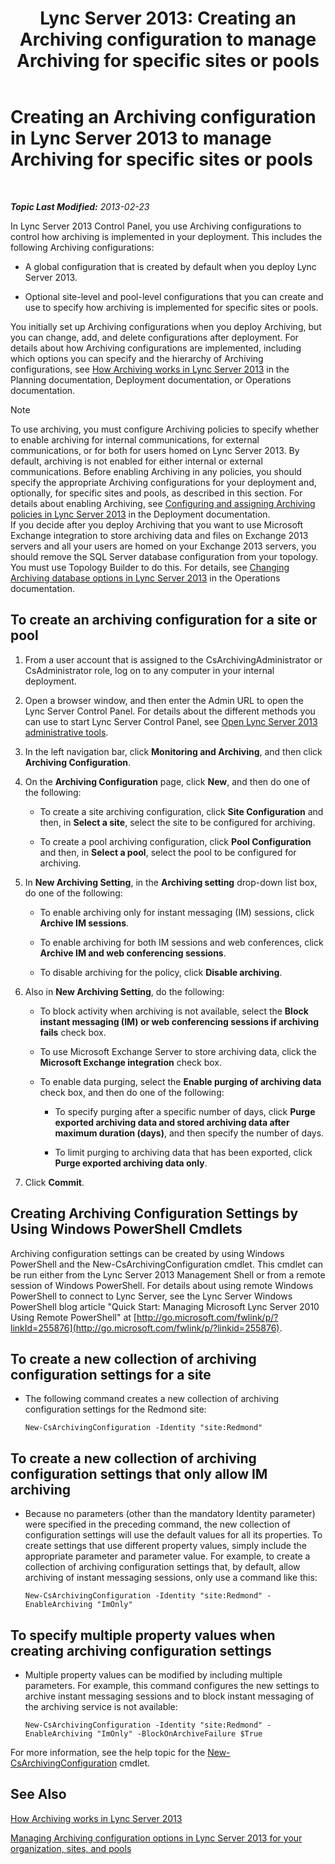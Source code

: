 ﻿---
title: 'Lync Server 2013: Creating an Archiving configuration to manage Archiving for specific sites or pools'
TOCTitle: Creating an Archiving configuration to manage Archiving for specific sites or pools
ms:assetid: c5c864a6-96c7-4bbb-ab7c-61eb1744246c
ms:mtpsurl: https://technet.microsoft.com/en-us/library/JJ205251(v=OCS.15)
ms:contentKeyID: 48185361
ms.date: 07/23/2014
mtps_version: v=OCS.15
---

<div data-xmlns="http://www.w3.org/1999/xhtml">

<div class="topic" data-xmlns="http://www.w3.org/1999/xhtml" data-msxsl="urn:schemas-microsoft-com:xslt" data-cs="http://msdn.microsoft.com/en-us/">

<div data-asp="http://msdn2.microsoft.com/asp">

# Creating an Archiving configuration in Lync Server 2013 to manage Archiving for specific sites or pools

</div>

<div id="mainSection">

<div id="mainBody">

<span> </span>

_**Topic Last Modified:** 2013-02-23_

In Lync Server 2013 Control Panel, you use Archiving configurations to control how archiving is implemented in your deployment. This includes the following Archiving configurations:

  - A global configuration that is created by default when you deploy Lync Server 2013.

  - Optional site-level and pool-level configurations that you can create and use to specify how archiving is implemented for specific sites or pools.

You initially set up Archiving configurations when you deploy Archiving, but you can change, add, and delete configurations after deployment. For details about how Archiving configurations are implemented, including which options you can specify and the hierarchy of Archiving configurations, see [How Archiving works in Lync Server 2013](lync-server-2013-how-archiving-works.md) in the Planning documentation, Deployment documentation, or Operations documentation.

<div>


> [!NOTE]
> To use archiving, you must configure Archiving policies to specify whether to enable archiving for internal communications, for external communications, or for both for users homed on Lync Server 2013. By default, archiving is not enabled for either internal or external communications. Before enabling Archiving in any policies, you should specify the appropriate Archiving configurations for your deployment and, optionally, for specific sites and pools, as described in this section. For details about enabling Archiving, see <A href="lync-server-2013-configuring-and-assigning-archiving-policies.md">Configuring and assigning Archiving policies in Lync Server 2013</A> in the Deployment documentation.<BR>If you decide after you deploy Archiving that you want to use Microsoft Exchange integration to store archiving data and files on Exchange 2013 servers and all your users are homed on your Exchange 2013 servers, you should remove the SQL Server database configuration from your topology. You must use Topology Builder to do this. For details, see <A href="lync-server-2013-changing-archiving-database-options.md">Changing Archiving database options in Lync Server 2013</A> in the Operations documentation.



</div>

<div>

## To create an archiving configuration for a site or pool

1.  From a user account that is assigned to the CsArchivingAdministrator or CsAdministrator role, log on to any computer in your internal deployment.

2.  Open a browser window, and then enter the Admin URL to open the Lync Server Control Panel. For details about the different methods you can use to start Lync Server Control Panel, see [Open Lync Server 2013 administrative tools](lync-server-2013-open-lync-server-administrative-tools.md).

3.  In the left navigation bar, click **Monitoring and Archiving**, and then click **Archiving Configuration**.

4.  On the **Archiving Configuration** page, click **New**, and then do one of the following:
    
      - To create a site archiving configuration, click **Site Configuration** and then, in **Select a site**, select the site to be configured for archiving.
    
      - To create a pool archiving configuration, click **Pool Configuration** and then, in **Select a pool**, select the pool to be configured for archiving.

5.  In **New Archiving Setting**, in the **Archiving setting** drop-down list box, do one of the following:
    
      - To enable archiving only for instant messaging (IM) sessions, click **Archive IM sessions**.
    
      - To enable archiving for both IM sessions and web conferences, click **Archive IM and web conferencing sessions**.
    
      - To disable archiving for the policy, click **Disable archiving**.

6.  Also in **New Archiving Setting**, do the following:
    
      - To block activity when archiving is not available, select the **Block instant messaging (IM) or web conferencing sessions if archiving fails** check box.
    
      - To use Microsoft Exchange Server to store archiving data, click the **Microsoft Exchange integration** check box.
    
      - To enable data purging, select the **Enable purging of archiving data** check box, and then do one of the following:
        
          - To specify purging after a specific number of days, click **Purge exported archiving data and stored archiving data after maximum duration (days)**, and then specify the number of days.
        
          - To limit purging to archiving data that has been exported, click **Purge exported archiving data only**.

7.  Click **Commit**.

</div>

<div>

## Creating Archiving Configuration Settings by Using Windows PowerShell Cmdlets

Archiving configuration settings can be created by using Windows PowerShell and the New-CsArchivingConfiguration cmdlet. This cmdlet can be run either from the Lync Server 2013 Management Shell or from a remote session of Windows PowerShell. For details about using remote Windows PowerShell to connect to Lync Server, see the Lync Server Windows PowerShell blog article "Quick Start: Managing Microsoft Lync Server 2010 Using Remote PowerShell" at [http://go.microsoft.com/fwlink/p/?linkId=255876](http://go.microsoft.com/fwlink/p/?linkid=255876).

<div>

## To create a new collection of archiving configuration settings for a site

  - The following command creates a new collection of archiving configuration settings for the Redmond site:
    
        New-CsArchivingConfiguration -Identity "site:Redmond"

</div>

<div>

## To create a new collection of archiving configuration settings that only allow IM archiving

  - Because no parameters (other than the mandatory Identity parameter) were specified in the preceding command, the new collection of configuration settings will use the default values for all its properties. To create settings that use different property values, simply include the appropriate parameter and parameter value. For example, to create a collection of archiving configuration settings that, by default, allow archiving of instant messaging sessions, only use a command like this:
    
        New-CsArchivingConfiguration -Identity "site:Redmond" -EnableArchiving "ImOnly"

</div>

<div>

## To specify multiple property values when creating archiving configuration settings

  - Multiple property values can be modified by including multiple parameters. For example, this command configures the new settings to archive instant messaging sessions and to block instant messaging of the archiving service is not available:
    
        New-CsArchivingConfiguration -Identity "site:Redmond" -EnableArchiving "ImOnly" -BlockOnArchiveFailure $True

</div>

For more information, see the help topic for the [New-CsArchivingConfiguration](https://docs.microsoft.com/en-us/powershell/module/skype/New-CsArchivingConfiguration) cmdlet.

</div>

<div>

## See Also


[How Archiving works in Lync Server 2013](lync-server-2013-how-archiving-works.md)  


[Managing Archiving configuration options in Lync Server 2013 for your organization, sites, and pools](lync-server-2013-managing-archiving-configuration-options-for-your-organization-sites-and-pools.md)  
  

</div>

</div>

<span> </span>

</div>

</div>

</div>

